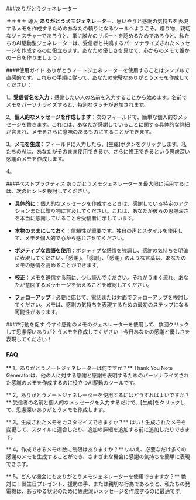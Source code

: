 ###ありがとうジェネレーター

＃＃＃＃ 導入
**ありがとうメモジェネレーター**、思いやりと感謝の気持ちを表現するメモを作成するためのあなたの頼りになるツールへようこそ。贈り物、親切なジェスチャーであろうと、単に誰かのサポートを認めるためであろうと、私たちのAI駆動型ジェネレーターは、受信者と共鳴するパーソナライズされたメッセージを作成するのに役立ちます。あなたの優しさを見せて、心からのメモで誰かの一日を作りましょう！

####使用ガイド
ありがとうノートジェネレーターを使用することはシンプルで直感的です。これらの手順に従って、あなたの完璧なありがとうメモを作成してください：

1。**受信者名を入力**：感謝したい人の名前を入力することから始めます。名前でメモをパーソナライズすると、特別なタッチが追加されます。

2。**個人的なメッセージを作成します**：次のフィールドで、簡単な個人的なメッセージを書きます。これには、あなたが感謝していることに関する具体的な詳細が含まれ、メモをさらに意味のあるものにすることができます。

3。**メモを生成**：フィールドに入力したら、[生成]ボタンをクリックします。私たちのAIは、あなたがそのまま使用できるか、さらに修正できるという思慮深い感謝のメモを作成します。

4。

####ベストプラクティス
ありがとうメモジェネレーターを最大限に活用するには、次のヒントを検討してください。

-  **具体的に**：個人的なメッセージを作成するときは、感謝している特定のアクションまたは贈り物に言及してください。これは、あなたが彼らの思慮深さを本当に感謝していることを受信者に示しています。

-  **本物のままにしておく**：信頼性が重要です。独自の声とスタイルを使用して、メモを個人的で心から感じさせてください。

-  **ポジティブな言語を使用**：ポジティブな感情を強調し、感謝の気持ちを明確に表現してください。「感謝」、「感謝」、「感謝」のような言葉は、あなたのメモの感情を高めることができます。

-  **校正**：メモを送信する前に、少し読んでください。それがうまく流れ、あなたが意図するメッセージを伝えることを確認してください。

-  **フォローアップ**：必要に応じて、電話または対面でフォローアップを検討してください。メモは、感謝の気持ちを表現するための最初のステップになる可能性があります。

####行動を促す
今すぐ感謝のメモのジェネレーターを使用して、数回クリックして思慮深いありがとうメモを作成してください！今日あなたの感謝と優しさを表現してください！

### FAQ

** 1。ありがとうノートジェネレーターは何ですか？**
Thank You Note Generatorは、他の人に対する感謝と感謝を表明するためのパーソナライズされた感謝のメモを作成するのに役立つAI駆動のツールです。

** 2。ありがとうノートジェネレーターを使用するにはどうすればよいですか？**
受信者の名前と個人的なメッセージを入力するだけで、[生成]をクリックして、思慮深いありがとうメモを作成します。

** 3。生成されたメモをカスタマイズできますか？**
はい！生成されたメモを変更して、スタイルに適合したり、追加の詳細を追加する前に追加したりできます。

** 4。作成できるメモの数に制限はありますか？**
いいえ、必要なだけ多くの感謝のメモを生成することができ、さまざまな機会に感謝の気持ちを簡単に表現できます。

** 5。どんな機会にもありがとうメモジェネレーターを使用できますか？**
絶対に！誕生日プレゼント、援助の手、または親切な行為であろうと、私たちの発電機は、あらゆる状況のために思慮深いメッセージを作成するのに最適です。